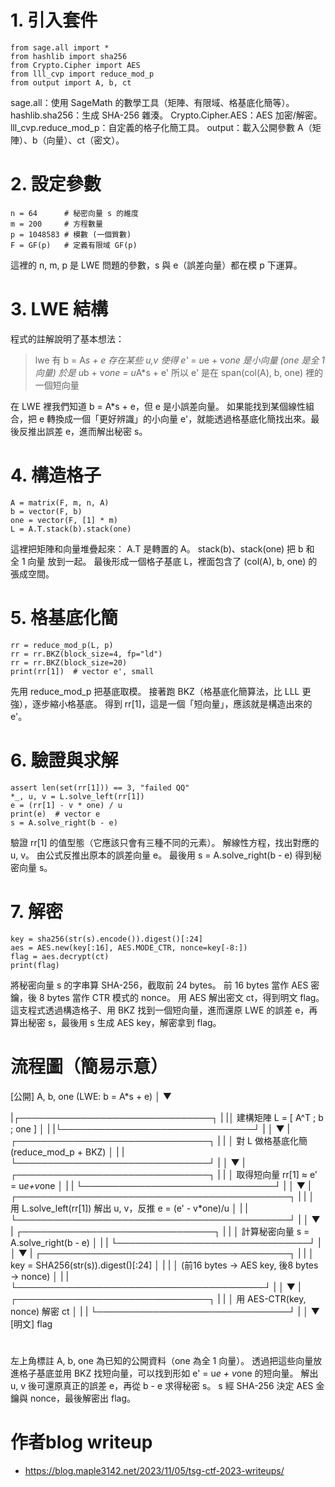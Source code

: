 # 1. 引入套件
```
from sage.all import *
from hashlib import sha256
from Crypto.Cipher import AES
from lll_cvp import reduce_mod_p
from output import A, b, ct
```


sage.all：使用 SageMath 的數學工具（矩陣、有限域、格基底化簡等）。
hashlib.sha256：生成 SHA-256 雜湊。
Crypto.Cipher.AES：AES 加密/解密。
lll_cvp.reduce_mod_p：自定義的格子化簡工具。
output：載入公開參數 A（矩陣）、b（向量）、ct（密文）。

# 2. 設定參數
```
n = 64      # 秘密向量 s 的維度
m = 200     # 方程數量
p = 1048583 # 模數 (一個質數)
F = GF(p)   # 定義有限域 GF(p)
```


這裡的 n, m, p 是 LWE 問題的參數，s 與 e（誤差向量）都在模 p 下運算。
# 3. LWE 結構

程式的註解說明了基本想法：
> lwe 有 b = A*s + e
> 存在某些 u,v 使得 e' = u*e + v*one 是小向量 (one 是全 1 向量)
> 於是 u*b + v*one = u*A*s + e'
> 所以 e' 是在 span(col(A), b, one) 裡的一個短向量


在 LWE 裡我們知道 b = A*s + e，但 e 是小誤差向量。
如果能找到某個線性組合，把 e 轉換成一個「更好辨識」的小向量 e'，就能透過格基底化簡找出來。最後反推出誤差 e，進而解出秘密 s。

# 4. 構造格子
```
A = matrix(F, m, n, A)
b = vector(F, b)
one = vector(F, [1] * m)
L = A.T.stack(b).stack(one)
```


這裡把矩陣和向量堆疊起來：
A.T 是轉置的 A。
stack(b)、stack(one) 把 b 和 全 1 向量 放到一起。
最後形成一個格子基底 L，裡面包含了 (col(A), b, one) 的張成空間。

# 5. 格基底化簡
```
rr = reduce_mod_p(L, p)
rr = rr.BKZ(block_size=4, fp="ld")
rr = rr.BKZ(block_size=20)
print(rr[1])  # vector e', small
```


先用 reduce_mod_p 把基底取模。
接著跑 BKZ（格基底化簡算法，比 LLL 更強），逐步縮小格基底。
得到 rr[1]，這是一個「短向量」，應該就是構造出來的 e'。

# 6. 驗證與求解
```
assert len(set(rr[1])) == 3, "failed QQ"
*_, u, v = L.solve_left(rr[1])
e = (rr[1] - v * one) / u
print(e)  # vector e
s = A.solve_right(b - e)
```


驗證 rr[1] 的值型態（它應該只會有三種不同的元素）。
解線性方程，找出對應的 u, v。
由公式反推出原本的誤差向量 e。
最後用 s = A.solve_right(b - e) 得到秘密向量 s。

# 7. 解密
```
key = sha256(str(s).encode()).digest()[:24]
aes = AES.new(key[:16], AES.MODE_CTR, nonce=key[-8:])
flag = aes.decrypt(ct)
print(flag)
```


將秘密向量 s 的字串算 SHA-256，截取前 24 bytes。
前 16 bytes 當作 AES 密鑰，後 8 bytes 當作 CTR 模式的 nonce。
用 AES 解出密文 ct，得到明文 flag。
這支程式透過構造格子、用 BKZ 找到一個短向量，進而還原 LWE 的誤差 e，再算出秘密 s，最後用 s 生成 AES key，解密拿到 flag。




# 流程圖（簡易示意）
  [公開] A, b, one         (LWE: b = A*s + e)
         │
         ▼
 
  |┌───────────────────────────────┐ |
  |│ 建構矩陣 L = [ A^T ; b ; one ] │ |
  |└───────────────────────────────┘ |
         │
         ▼
 | ┌───────────────────────────────┐           |
 | │ 對 L 做格基底化簡 (reduce_mod_p + BKZ) │   |
 | └───────────────────────────────┘           |
         │
         ▼
 | ┌───────────────────────────────┐      |
 | │ 取得短向量 rr[1] ≈ e' = u*e+v*one │   |
 | └───────────────────────────────┘      |
         │
         ▼
 | ┌────────────────────────────────────────────┐                | 
|  │ 用 L.solve_left(rr[1]) 解出 u, v，反推 e = (e' - v*one)/u │  |
|  └────────────────────────────────────────────┘                |
         │
         ▼
|  ┌───────────────────────────────┐             |
|  │ 計算秘密向量 s = A.solve_right(b - e) │      |
|  └───────────────────────────────┘             |
         │
         ▼
|  ┌────────────────────────────────────────┐     |
|  │ key = SHA256(str(s)).digest()[:24]     │     |
|  │ (前16 bytes → AES key, 後8 bytes → nonce) │  |
|  └────────────────────────────────────────┘     |
         │
         ▼
|  ┌───────────────────────────────┐    |
|  │ 用 AES-CTR(key, nonce) 解密 ct │    |
|  └───────────────────────────────┘    |
         │
         ▼
      [明文] flag

#

左上角標註 A, b, one 為已知的公開資料（one 為全 1 向量）。
透過把這些向量放進格子基底並用 BKZ 找短向量，可以找到形如 e' = u*e + v*one 的短向量。
解出 u, v 後可還原真正的誤差 e，再從 b - e 求得秘密 s。
s 經 SHA-256 決定 AES 金鑰與 nonce，最後解密出 flag。

# 作者blog writeup 
  - https://blog.maple3142.net/2023/11/05/tsg-ctf-2023-writeups/
